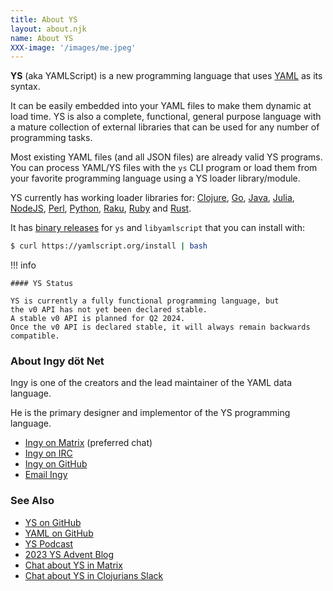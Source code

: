 ```yaml
---
title: About YS
layout: about.njk
name: About YS
XXX-image: '/images/me.jpeg'
---
```


**YS** (aka YAMLScript) is a new programming language that uses
[YAML](https://yaml.org) as its syntax.

It can be easily embedded into your YAML files to make them dynamic at load
time.
YS is also a complete, functional, general purpose language with a mature
collection of external libraries that can be used for any number of programming
tasks.

Most existing YAML files (and all JSON files) are already valid YS programs.
You can process YAML/YS files with the `ys` CLI program or load them from your
favorite programming language using a YS loader library/module.

YS currently has working loader libraries for:
[Clojure](https://clojars.org/org.yamlscript/clj-yamlscript),
[Go](https://github.com/yaml/yamlscript-go),
[Java](https://clojars.org/org.yamlscript/yamlscript),
[Julia](https://juliahub.com/ui/Packages/General/YAMLScript),
[NodeJS](https://www.npmjs.com/package/@yaml/yamlscript),
[Perl](https://metacpan.org/dist/YAMLScript/view/lib/YAMLScript.pod),
[Python](https://pypi.org/project/yamlscript/),
[Raku](https://raku.land/zef:ingy/YAMLScript),
[Ruby](https://rubygems.org/search?query=yamlscript) and
[Rust](https://crates.io/crates/yamlscript).

It has [binary releases](https://github.com/yaml/yamlscript/releases)
for `ys` and `libyamlscript` that you can install with:

```bash
$ curl https://yamlscript.org/install | bash
```

!!! info

    #### YS Status

    YS is currently a fully functional programming language, but
    the v0 API has not yet been declared stable.
    A stable v0 API is planned for Q2 2024.
    Once the v0 API is declared stable, it will always remain backwards
    compatible.


### About Ingy döt Net<a name="ingydotnet"></a>

Ingy is one of the creators and the lead maintainer of the YAML data language.

He is the primary designer and implementor of the YS programming
language.

* [Ingy on Matrix](https://matrix.to/#/@ingy:yaml.io) (preferred chat)
* [Ingy on IRC](https://web.libera.chat/#yamlscript)
* [Ingy on GitHub](https://github.com/ingydotnet)
* [Email Ingy](mailto:ingy@ingy.net)


### See Also

* [YS on GitHub](https://github.com/yaml/yamlscript)
* [YAML on GitHub](https://github.com/yaml)
* [YS Podcast](https://www.therepl.net/episodes/52/)
* [2023 YS Advent Blog](blog/advent-2023/dec-01.md)
* [Chat about YS in Matrix](
  https://matrix.to/#/#chat-yamlscript:yaml.io)
* [Chat about YS in Clojurians Slack](
  https://clojurians.slack.com/archives/yamlscript)

<p>&nbsp;</p>
<p>&nbsp;</p>
<p>&nbsp;</p>
<p>&nbsp;</p>
